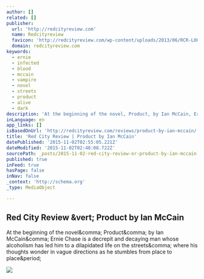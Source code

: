 ```yaml
---
author: []
related: []
publisher:
  url: 'http://redcityreview.com'
  name: Redcityreview
  favicon: 'http://redcityreview.com/wp-content/uploads/2013/06/RCR-LOGO.jpg'
  domain: redcityreview.com
keywords:
  - ernie
  - infected
  - blood
  - mccain
  - vampire
  - novel
  - streets
  - product
  - alive
  - dark
description: 'At the beginning of the novel, Product, by Ian McCain, Ernie Chase is a decrepit and decaying man whose alcoholism has led him to a dilapidated life on the streets, where his thoughts wonder in vague directions as he stumbles from place to place.'
inLanguage: en
app_links: []
isBasedOnUrl: 'http://redcityreview.com/reviews/product-by-ian-mccain/'
title: 'Red City Review | Product by Ian McCain'
datePublished: '2015-11-02T02:55:05.221Z'
dateModified: '2015-11-02T02:48:08.722Z'
sourcePath: _posts/2015-11-02-red-city-review-or-product-by-ian-mccain.md
published: true
inFeed: true
hasPage: false
inNav: false
_context: 'http://schema.org'
_type: MediaObject

---
```

<article style=""><h1>Red City Review &amp;vert; Product by Ian McCain</h1><p>At the beginning of the novel&amp;comma; Product&amp;comma; by Ian McCain&amp;comma; Ernie Chase is a decrepit and decaying man whose alcoholism has led him to a dilapidated life on the streets&amp;comma; where his thoughts wonder in vague directions as he stumbles from place to place&amp;period;</p><img src="http://redcityreview.com/wp-content/uploads/2014/09/RCR-new-header2.jpg" /></article>